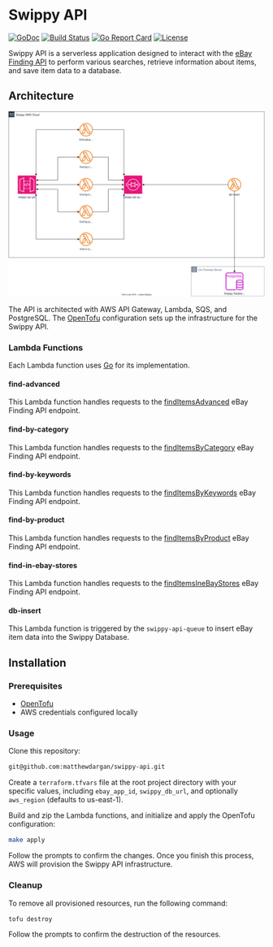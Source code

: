 # Swippy API

[![GoDoc](https://godoc.org/github.com/matthewdargan/swippy-api?status.svg)](https://godoc.org/github.com/matthewdargan/swippy-api)
[![Build Status](https://github.com/matthewdargan/swippy-api/actions/workflows/go.yml/badge.svg?branch=main)](https://github.com/matthewdargan/swippy-api/actions/workflows/go.yml)
[![Go Report Card](https://goreportcard.com/badge/github.com/matthewdargan/swippy-api)](https://goreportcard.com/report/github.com/matthewdargan/swippy-api)
[![License](https://img.shields.io/badge/License-Apache_2.0-blue.svg)](LICENSE)

Swippy API is a serverless application designed to interact with the [eBay Finding API](https://developer.ebay.com/api-docs/user-guides/static/finding-user-guide-landing.html) to perform various searches, retrieve information about items, and save item data to a database.

## Architecture

![Architecture Diagram](docs/swippy_architecture.drawio.svg)

The API is architected with AWS API Gateway, Lambda, SQS, and PostgreSQL. The [OpenTofu](https://opentofu.org) configuration sets up the infrastructure for the Swippy API.

### Lambda Functions

Each Lambda function uses [Go](https://go.dev) for its implementation.

#### find-advanced

This Lambda function handles requests to the [findItemsAdvanced](https://developer.ebay.com/Devzone/finding/CallRef/findItemsAdvanced.html) eBay Finding API endpoint.

#### find-by-category

This Lambda function handles requests to the [findItemsByCategory](https://developer.ebay.com/Devzone/finding/CallRef/findItemsByCategory.html) eBay Finding API endpoint.

#### find-by-keywords

This Lambda function handles requests to the [findItemsByKeywords](https://developer.ebay.com/Devzone/finding/CallRef/findItemsByKeywords.html) eBay Finding API endpoint.

#### find-by-product

This Lambda function handles requests to the [findItemsByProduct](https://developer.ebay.com/Devzone/finding/CallRef/findItemsByProduct.html) eBay Finding API endpoint.

#### find-in-ebay-stores

This Lambda function handles requests to the [findItemsIneBayStores](https://developer.ebay.com/Devzone/finding/CallRef/findItemsIneBayStores.html) eBay Finding API endpoint.

#### db-insert

This Lambda function is triggered by the `swippy-api-queue` to insert eBay item data into the Swippy Database.

## Installation

### Prerequisites

- [OpenTofu](https://opentofu.org/docs/intro/install/)
- AWS credentials configured locally

### Usage

Clone this repository:

```sh
git@github.com:matthewdargan/swippy-api.git
```

Create a `terraform.tfvars` file at the root project directory with your specific values, including `ebay_app_id`, `swippy_db_url`, and optionally `aws_region` (defaults to us-east-1).

Build and zip the Lambda functions, and initialize and apply the OpenTofu configuration:

```sh
make apply
```

Follow the prompts to confirm the changes. Once you finish this process, AWS will provision the Swippy API infrastructure.

### Cleanup

To remove all provisioned resources, run the following command:

```sh
tofu destroy
```

Follow the prompts to confirm the destruction of the resources.
